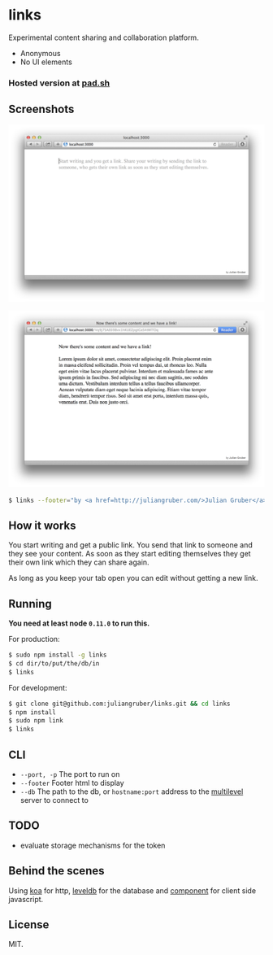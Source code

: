 # links

Experimental content sharing and collaboration platform.

* Anonymous
* No UI elements

### Hosted version at [pad.sh](http://pad.sh)

## Screenshots

![empty](screenshots/empty.png)

![text](screenshots/text.png)

```bash
$ links --footer="by <a href=http://juliangruber.com/>Julian Gruber</a>"
```

## How it works

You start writing and get a public link. You send that link to someone and they see your content. As soon as they start editing themselves they get their own link which they can share again.

As long as you keep your tab open you can edit without getting a new link.

## Running

**You need at least node `0.11.0` to run this.**

For production:

```bash
$ sudo npm install -g links
$ cd dir/to/put/the/db/in
$ links
```

For development:

```bash
$ git clone git@github.com:juliangruber/links.git && cd links
$ npm install
$ sudo npm link
$ links
```

## CLI

* `--port, -p` The port to run on
* `--footer` Footer html to display
* `--db` The path to the db, or `hostname:port` address to the [multilevel](https://github.com/juliangruber/multilevel) server to connect to

## TODO

* evaluate storage mechanisms for the token

## Behind the scenes

Using [koa](https://github.com/koajs/koa) for http, [leveldb](https://code.google.com/p/leveldb/) for the database and [component](https://github.com/component/component) for client side javascript.

## License

MIT.
